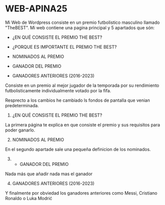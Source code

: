 # WEB-APINA25
Mi Web de Wordpress consiste en un premio futbolistico masculino llamado "TheBEST". 
Mi web contiene una pagina principal y 5 apartados que són:

- ¿EN QUÉ CONSISTE EL PREMIO THE BEST?

- ¿PORQUE ES IMPORTANTE EL PREMIO THE BEST?

- NOMINADOS AL PREMIO

- GANADOR DEL PREMIO

- GANADORES ANTERIORES (2016-2023)

Consiste en un premio al mejor jugador de la temporada por su rendimiento futbolisticamente individualmente votado por la fifa.

Resprecto a los cambios he cambiado ls fondos de pantalla que venian predeterminada.


1. ¿EN QUÉ CONSISTE EL PREMIO THE BEST?

La primera página te explica en que consiste el premio y sus requisitos para poder ganarlo.


2. NOMINADOS AL PREMIO

En el segundo apartade sale una pequeña definicion de los nominados.

3. - GANADOR DEL PREMIO

Nada más que añadir nada mas el ganador

4. GANADORES ANTERIORES (2016-2023)

Y finalmente por obviedad los ganadores anteriores como Messi, Cristiano Ronaldo o Luka Modrić



